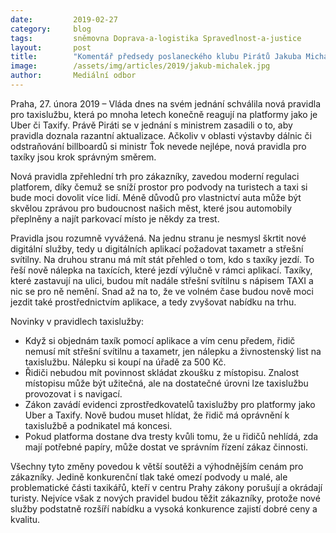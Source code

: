 ```yaml
---
date:         2019-02-27
category:     blog
tags:         sněmovna Doprava-a-logistika Spravedlnost-a-justice
layout:       post
title:        "Komentář předsedy poslaneckého klubu Pirátů Jakuba Michálka: Nová pravidla pro taxislužbu: Pokrok pro zákazníky a moderní dobu"
image:        /assets/img/articles/2019/jakub-michalek.jpg
author:       Mediální odbor
---
```


Praha, 27. února 2019 – Vláda dnes na svém jednání schválila nová pravidla pro taxislužbu, která po mnoha letech konečně reagují na platformy jako je Uber či Taxify. Právě Piráti se v jednání s ministrem zasadili o to, aby pravidla doznala razantní aktualizace. Ačkoliv v oblasti výstavby dálnic či odstraňování billboardů si ministr Ťok nevede nejlépe, nová pravidla pro taxíky jsou krok správným směrem.

Nová pravidla zpřehlední trh pro zákazníky, zavedou moderní regulaci platforem, díky čemuž se sníží prostor pro podvody na turistech a taxi si bude moci dovolit více lidí. Méně důvodů pro vlastnictví auta může být skvělou zprávou pro budoucnost našich měst, které jsou automobily přeplněny a najít parkovací místo je někdy za trest.

Pravidla jsou rozumně vyvážená. Na jednu stranu je nesmysl škrtit nové digitální služby, tedy u digitálních aplikací požadovat taxametr a střešní svítilny. Na druhou stranu má mít stát přehled o tom, kdo s taxíky jezdí. To řeší nově nálepka na taxících, které jezdí výlučně v rámci aplikací. Taxíky, které zastavují na ulici, budou mít nadále střešní svítilnu s nápisem TAXI a nic se pro ně nemění. Snad až na to, že ve volném čase budou nově moci jezdit také prostřednictvím aplikace, a tedy zvyšovat nabídku na trhu. 

Novinky v pravidlech taxislužby:

* Když si objednám taxík pomocí aplikace a vím cenu předem, řidič nemusí mít střešní svítilnu a taxametr, jen nálepku a živnostenský list na taxislužbu. Nálepku si koupí na úřadě za 500 Kč. 
* Řidiči nebudou mít povinnost skládat zkoušku z místopisu. Znalost místopisu může být užitečná, ale na dostatečné úrovni lze taxislužbu provozovat i s navigací. 
* Zákon zavádí evidenci zprostředkovatelů taxislužby pro platformy jako Uber a Taxify. Nově budou muset hlídat, že řidič má oprávnění k taxislužbě a podnikatel má koncesi. 
* Pokud platforma dostane dva tresty kvůli tomu, že u řidičů nehlídá, zda mají potřebné papíry, může dostat ve správním řízení zákaz činnosti.

Všechny tyto změny povedou k větší soutěži a výhodnějším cenám pro zákazníky. Jedině konkurenční tlak také omezí podvody u malé, ale problematické části taxikářů, kteří v centru Prahy zákony porušují a okrádají turisty. Nejvíce však z nových pravidel budou těžit zákazníky, protože nové služby podstatně rozšíří nabídku a vysoká konkurence zajistí dobré ceny a kvalitu.

